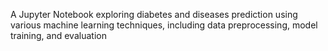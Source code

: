A Jupyter Notebook exploring diabetes and diseases prediction using various machine learning techniques, including data preprocessing, model training, and evaluation
